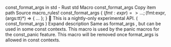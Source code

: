 const_format_args in std - Rust
std
Macro
const_format_args
Copy item path
Source
macro_rules! const_format_args {
    ($fmt:expr) => { ... };
    ($fmt:expr, $($args:tt)*) => { ... };
}
🔬
This is a nightly-only experimental API. (
const_format_args
)
Expand description
Same as
format_args
, but can be used in some const contexts.
This macro is used by the panic macros for the
const_panic
feature.
This macro will be removed once
format_args
is allowed in const contexts.